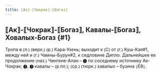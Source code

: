```yaml
---
title: ⟦Ак⟧-⟦Чокрак⟧-⟦Богаз⟧
---
```

## ⟦Ак⟧-⟦Чокрак⟧-⟦Богаз⟧, Кавалы-⟦Богаз⟧, Ховалых-Богаз {#1}

Тропа в ⦅л.⦆ ⦅верх.⦆ ⦅р.⦆ Кара-Узень; выходит к ⦅С⦆ от ⦅г.⦆ Куш-Кая#1, между ней и ⦅г.⦆ Чамны-Бурун#2, к седловине Дипло. Дальнейшее ее продолжение ⦅наз.⦆ Чингене-Алан – ❶ по соседнему источнику Ак-Чокрак; ❷, ❸ кавалы – ⦅р.пл.⦆; ⦅ср.⦆ ⦅тюрк.⦆ хавалых – бузина ⦃Е8⦄.
